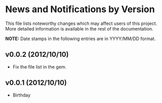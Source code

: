 # News and Notifications by Version

This file lists noteworthy changes which may affect users of this project.  More
detailed information is available in the rest of the documentation.

**NOTE:** Date stamps in the following entries are in YYYY/MM/DD format.


## v0.0.2 (2012/10/10)

* Fix the file list in the gem.

## v0.0.1 (2012/10/10)

* Birthday
